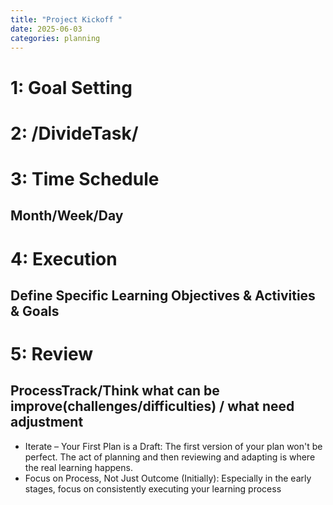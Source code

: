 ```yaml
---
title: "Project Kickoff "
date: 2025-06-03
categories: planning
---
```


# 1: Goal Setting
# 2: /DivideTask/
# 3: Time Schedule
## Month/Week/Day
# 4: Execution
## Define Specific Learning Objectives & Activities & Goals
# 5: Review
## ProcessTrack/Think what can be improve(challenges/difficulties) / what need adjustment

- Iterate – Your First Plan is a Draft: The first version of your plan won't be perfect. The act of planning and then reviewing and adapting is where the real learning happens.
- Focus on Process, Not Just Outcome (Initially): Especially in the early stages, focus on consistently executing your learning process 